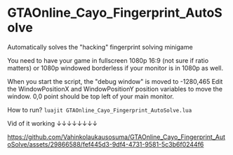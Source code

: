 # GTAOnline_Cayo_Fingerprint_AutoSolve
Automatically solves the "hacking" fingerprint solving minigame

You need to have your game in fullscreen 1080p 16:9 (not sure if ratio matters)
or 1080p windowed borderless if your monitor is in 1080p as well.


When you start the script, the "debug window" is moved to -1280,465
Edit the WindowPositionX and WindowPositionY position variables to move the window. 0,0 point should be top left of your main monitor.

How to run?
``luajit GTAOnline_Cayo_Fingerprint_AutoSolve.lua``

Vid of it working ↓↓↓↓↓↓↓↓





https://github.com/Vahinkolaukausosuma/GTAOnline_Cayo_Fingerprint_AutoSolve/assets/29866588/fef445d3-9df4-4731-9581-5c3b6f0244f6

